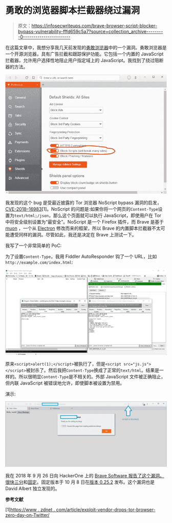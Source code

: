 # 勇敢的浏览器脚本拦截器绕过漏洞

> 原文：<https://infosecwriteups.com/brave-browser-script-blocker-bypass-vulnerability-fffd659c5a7?source=collection_archive---------0----------------------->

在这篇文章中，我想分享我几天前发现的[勇敢浏览器](https://brave.com)中的一个漏洞。勇敢浏览器是一个开源浏览器，具有广告拦截和跟踪保护功能。它包括一个内置的 JavaScript 拦截器，允许用户选择性地阻止用户指定域上的 JavaScript。我找到了绕过阻断器的方法。

![](img/bb3a454eefd6504387dc4dc2a4135b01.png)

我发现的这个 bug 是受最近披露的 Tor 浏览器 NoScript bypass 漏洞的启发，[CVE-2018–16983](https://cve.mitre.org/cgi-bin/cvename.cgi?name=CVE-2018-16983)[1]。NoScript 的问题是:如果你将一个网页的`Content-Type`设置为`text/html;/json`，那么这个页面就可以执行 JavaScript，即使用户在 Tor 中将安全级别设置为“最安全”。NoScript 是一个 Firefox 插件，而 Brave 是基于 [muon](https://github.com/brave/muon) ，一个从 [Electron](https://electronjs.org/) 修改而来的框架，所以 Brave 的内置脚本拦截器不太可能遭受同样的漏洞。尽管如此，我还是决定在 Brave 上测试一下。

我写了一个非常简单的 PoC:

为了设置`Content-Type`，我用 Fiddler AutoResponder 钩了一个 URL，比如`http://example.com/index.html`:

![](img/c7b8a2deb1d495bfa6981bc121a7675f.png)

原来`<script>alert(1);</script>`被执行了，但是`<script src="js.js"></script>`被封杀了。然后我把`Content-Type`换成了正常的`text/html`。结果是一样的。所以很明显`Content-Type`是不相关的。外部 JavaScript 文件被正确阻止，但内联 JavaScript 被错误地允许，即使脚本被设置为禁用。

演示:

![](img/a5371ebe61d6e6a02893c774e380abd8.png)

我在 2018 年 9 月 26 日向 HackerOne 上的 [Brave Software 报告了这个漏洞。很快](https://hackerone.com/brave)[三分](https://github.com/brave/browser-laptop/issues/15232)和[固定](https://github.com/brave/muon/pull/651)。固定版本于 10 月 8 日在[版本 0.25.2](https://github.com/brave/browser-laptop/releases/tag/v0.25.2dev) 发布。这个漏洞也是 David Albert 独立发现的。

**参考文献**

[1][https://www . zdnet . com/article/exploit-vendor-drops-tor-browser-zero-day-on-Twitter/](https://www.zdnet.com/article/exploit-vendor-drops-tor-browser-zero-day-on-twitter/)